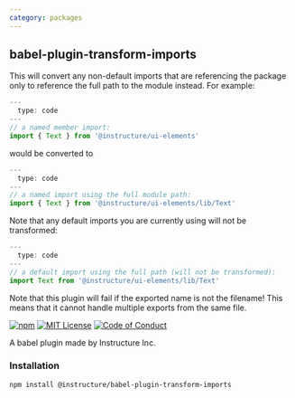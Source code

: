 ```yaml
---
category: packages
---
```


## babel-plugin-transform-imports

This will convert any non-default imports that are referencing the package only to reference the full path to the module instead. For example:

```js
---
  type: code
---
// a named member import:
import { Text } from '@instructure/ui-elements'
```

would be converted to

```js
---
  type: code
---
// a named import using the full module path:
import { Text } from '@instructure/ui-elements/lib/Text'
```

Note that any default imports you are currently using will not be transformed:

```js
---
  type: code
---
// a default import using the full path (will not be transformed):
import Text from '@instructure/ui-elements/lib/Text'
```

Note that this plugin will fail if the exported name is not the filename! This means that it cannot handle multiple exports from the same file.

[![npm][npm]][npm-url]
[![MIT License][license-badge]][license]
[![Code of Conduct][coc-badge]][coc]

A babel plugin made by Instructure Inc.

### Installation

```sh
npm install @instructure/babel-plugin-transform-imports
```

[npm]: https://img.shields.io/npm/v/@instructure/babel-plugin-transform-imports.svg
[npm-url]: https://npmjs.com/package/@instructure/babel-plugin-transform-imports
[license-badge]: https://img.shields.io/npm/l/instructure-ui.svg?style=flat-square
[license]: https://github.com/instructure/instructure-ui/blob/master/LICENSE.md
[coc-badge]: https://img.shields.io/badge/code%20of-conduct-ff69b4.svg?style=flat-square
[coc]: https://github.com/instructure/instructure-ui/blob/master/CODE_OF_CONDUCT.md
